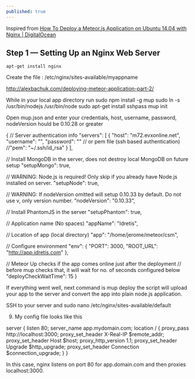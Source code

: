 ```yaml
---
published: true
---
```


Inspired from [How To Deploy a Meteor.js Application on Ubuntu 14.04 with Nginx | DigitalOcean](https://www.digitalocean.com/community/tutorials/how-to-deploy-a-meteor-js-application-on-ubuntu-14-04-with-nginx)

## Step 1 — Setting Up an Nginx Web Server

	apt-get install nginx

Create the file : /etc/nginx/sites-available/myappname


http://alexbachuk.com/deploying-meteor-application-part-2/

While in your local app directory run
	sudo npm install -g mup
    sudo ln -s /usr/bin/nodejs /usr/bin/node
    sudo apt-get install sshpass
    mup init
    
Open mup.json and enter your credentials, host, username, password, nodeVersion hould be 0.10.28 or greater

{
  // Server authentication info
  "servers": [
    {
      "host": "m72.evxonline.net",
      "username": "",
      "password": ""
      // or pem file (ssh based authentication)
      //"pem": "~/.ssh/id_rsa"
    }
  ],

  // Install MongoDB in the server, does not destroy local MongoDB on future setup
  "setupMongo": true,

  // WARNING: Node.js is required! Only skip if you already have Node.js installed on server.
  "setupNode": true,

  // WARNING: If nodeVersion omitted will setup 0.10.33 by default. Do not use v, only version number.
  "nodeVersion": "0.10.33",

  // Install PhantomJS in the server
  "setupPhantom": true,

  // Application name (No spaces)
  "appName": "Idretis",

  // Location of app (local directory)
  "app": "/home/jerome/meteor/csm",

  // Configure environment
  "env": {
    "PORT": 3000,
    "ROOT_URL": "http://app.idretis.com"
  },

  // Meteor Up checks if the app comes online just after the deployment
  // before mup checks that, it will wait for no. of seconds configured below
  "deployCheckWaitTime": 15
}



If everything went well, next command is 
	mup deploy
the script will upload your app to the server and convert the app into plain node.js application.

SSH to your server and 
	sudo nano /etc/nginx/sites-available/default
    
9) My config file looks like this

server {
	listen 80;
	server_name app.mydomain.com;
    location / {
    	proxy_pass http://localhost:3000;
        proxy_set_header X-Real-IP $remote_addr;
        proxy_set_header Host $host;
        proxy_http_version 1.1;
        proxy_set_header Upgrade $http_upgrade;
        proxy_set_header Connection $connection_upgrade;
    }
}

In this case, nginx listens on port 80 for app.domain.com and then proxies localhost:3000.


